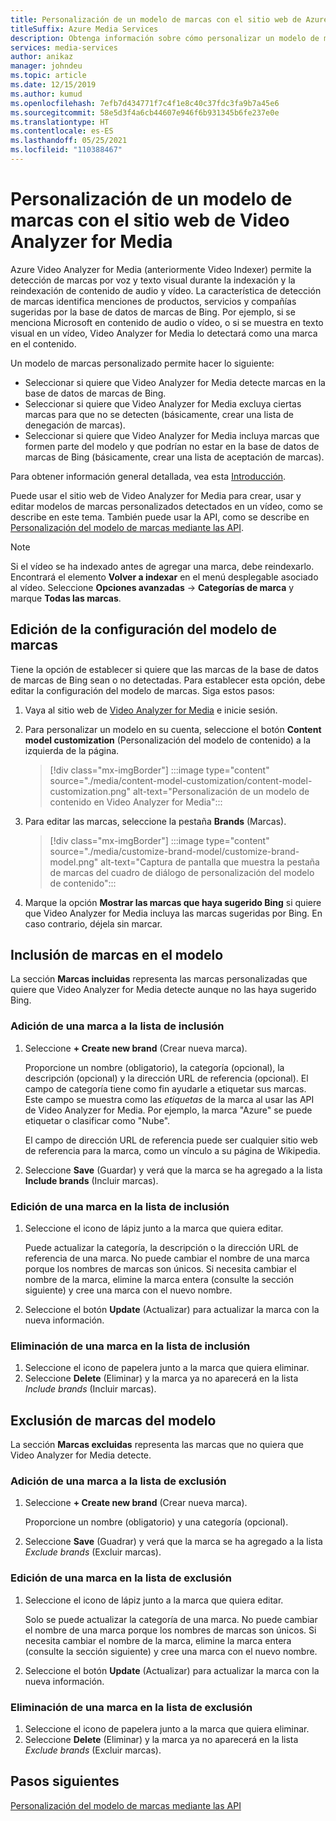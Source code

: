 ```yaml
---
title: Personalización de un modelo de marcas con el sitio web de Azure Video Analyzer for Media (anteriormente, Video Indexer)
titleSuffix: Azure Media Services
description: Obtenga información sobre cómo personalizar un modelo de marcas con el sitio web de Azure Video Analyzer for Media (anteriormente, Video Indexer).
services: media-services
author: anikaz
manager: johndeu
ms.topic: article
ms.date: 12/15/2019
ms.author: kumud
ms.openlocfilehash: 7efb7d434771f7c4f1e8c40c37fdc3fa9b7a45e6
ms.sourcegitcommit: 58e5d3f4a6cb44607e946f6b931345b6fe237e0e
ms.translationtype: HT
ms.contentlocale: es-ES
ms.lasthandoff: 05/25/2021
ms.locfileid: "110388467"
---
```

# <a name="customize-a-brands-model-with-the-video-analyzer-for-media-website"></a>Personalización de un modelo de marcas con el sitio web de Video Analyzer for Media

Azure Video Analyzer for Media (anteriormente Video Indexer) permite la detección de marcas por voz y texto visual durante la indexación y la reindexación de contenido de audio y vídeo. La característica de detección de marcas identifica menciones de productos, servicios y compañías sugeridas por la base de datos de marcas de Bing. Por ejemplo, si se menciona Microsoft en contenido de audio o vídeo, o si se muestra en texto visual en un vídeo, Video Analyzer for Media lo detectará como una marca en el contenido.

Un modelo de marcas personalizado permite hacer lo siguiente:

- Seleccionar si quiere que Video Analyzer for Media detecte marcas en la base de datos de marcas de Bing.
- Seleccionar si quiere que Video Analyzer for Media excluya ciertas marcas para que no se detecten (básicamente, crear una lista de denegación de marcas).
- Seleccionar si quiere que Video Analyzer for Media incluya marcas que formen parte del modelo y que podrían no estar en la base de datos de marcas de Bing (básicamente, crear una lista de aceptación de marcas).

Para obtener información general detallada, vea esta [Introducción](customize-brands-model-overview.md).

Puede usar el sitio web de Video Analyzer for Media para crear, usar y editar modelos de marcas personalizados detectados en un vídeo, como se describe en este tema. También puede usar la API, como se describe en [Personalización del modelo de marcas mediante las API](customize-brands-model-with-api.md).

> [!NOTE]
> Si el vídeo se ha indexado antes de agregar una marca, debe reindexarlo. Encontrará el elemento **Volver a indexar** en el menú desplegable asociado al vídeo. Seleccione **Opciones avanzadas** -> **Categorías de marca** y marque **Todas las marcas**.

## <a name="edit-brands-model-settings"></a>Edición de la configuración del modelo de marcas

Tiene la opción de establecer si quiere que las marcas de la base de datos de marcas de Bing sean o no detectadas. Para establecer esta opción, debe editar la configuración del modelo de marcas. Siga estos pasos:

1. Vaya al sitio web de [Video Analyzer for Media](https://www.videoindexer.ai/) e inicie sesión.
1. Para personalizar un modelo en su cuenta, seleccione el botón **Content model customization** (Personalización del modelo de contenido) a la izquierda de la página.

    > [!div class="mx-imgBorder"]
    > :::image type="content" source="./media/content-model-customization/content-model-customization.png" alt-text="Personalización de un modelo de contenido en Video Analyzer for Media":::
1. Para editar las marcas, seleccione la pestaña **Brands** (Marcas).

    > [!div class="mx-imgBorder"]
    > :::image type="content" source="./media/customize-brand-model/customize-brand-model.png" alt-text="Captura de pantalla que muestra la pestaña de marcas del cuadro de diálogo de personalización del modelo de contenido":::
1. Marque la opción **Mostrar las marcas que haya sugerido Bing** si quiere que Video Analyzer for Media incluya las marcas sugeridas por Bing. En caso contrario, déjela sin marcar.

## <a name="include-brands-in-the-model"></a>Inclusión de marcas en el modelo

La sección **Marcas incluidas** representa las marcas personalizadas que quiere que Video Analyzer for Media detecte aunque no las haya sugerido Bing.  

### <a name="add-a-brand-to-include-list"></a>Adición de una marca a la lista de inclusión

1. Seleccione **+ Create new brand** (Crear nueva marca).

    Proporcione un nombre (obligatorio), la categoría (opcional), la descripción (opcional) y la dirección URL de referencia (opcional).
    El campo de categoría tiene como fin ayudarle a etiquetar sus marcas. Este campo se muestra como las *etiquetas* de la marca al usar las API de Video Analyzer for Media. Por ejemplo, la marca "Azure" se puede etiquetar o clasificar como "Nube".

    El campo de dirección URL de referencia puede ser cualquier sitio web de referencia para la marca, como un vínculo a su página de Wikipedia.

2. Seleccione **Save** (Guardar) y verá que la marca se ha agregado a la lista **Include brands** (Incluir marcas).

### <a name="edit-a-brand-on-the-include-list"></a>Edición de una marca en la lista de inclusión

1. Seleccione el icono de lápiz junto a la marca que quiera editar.

    Puede actualizar la categoría, la descripción o la dirección URL de referencia de una marca. No puede cambiar el nombre de una marca porque los nombres de marcas son únicos. Si necesita cambiar el nombre de la marca, elimine la marca entera (consulte la sección siguiente) y cree una marca con el nuevo nombre.

2. Seleccione el botón **Update** (Actualizar) para actualizar la marca con la nueva información.

### <a name="delete-a-brand-on-the-include-list"></a>Eliminación de una marca en la lista de inclusión

1. Seleccione el icono de papelera junto a la marca que quiera eliminar.
2. Seleccione **Delete** (Eliminar) y la marca ya no aparecerá en la lista *Include brands* (Incluir marcas).

## <a name="exclude-brands-from-the-model"></a>Exclusión de marcas del modelo

La sección **Marcas excluidas** representa las marcas que no quiera que Video Analyzer for Media detecte.

### <a name="add-a-brand-to-exclude-list"></a>Adición de una marca a la lista de exclusión

1. Seleccione **+ Create new brand** (Crear nueva marca).

    Proporcione un nombre (obligatorio) y una categoría (opcional).

2. Seleccione **Save** (Guadrar) y verá que la marca se ha agregado a la lista *Exclude brands* (Excluir marcas).

### <a name="edit-a-brand-on-the-exclude-list"></a>Edición de una marca en la lista de exclusión

1. Seleccione el icono de lápiz junto a la marca que quiera editar.

    Solo se puede actualizar la categoría de una marca. No puede cambiar el nombre de una marca porque los nombres de marcas son únicos. Si necesita cambiar el nombre de la marca, elimine la marca entera (consulte la sección siguiente) y cree una marca con el nuevo nombre.

2. Seleccione el botón **Update** (Actualizar) para actualizar la marca con la nueva información.

### <a name="delete-a-brand-on-the-exclude-list"></a>Eliminación de una marca en la lista de exclusión

1. Seleccione el icono de papelera junto a la marca que quiera eliminar.
2. Seleccione **Delete** (Eliminar) y la marca ya no aparecerá en la lista *Exclude brands* (Excluir marcas).

## <a name="next-steps"></a>Pasos siguientes

[Personalización del modelo de marcas mediante las API](customize-brands-model-with-api.md)
